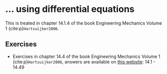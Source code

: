 ```{index} Cable; using differential equations
```
# ... using differential equations

This is treated in chapter 14.1.4 of the book Engineering Mechanics Volume 1 {cite:p}`Hartsuijker2006`.

## Exercises
- Exercises in chapter 14.4 of the book Engineering Mechanics Volume 1 {cite:p}`Hartsuijker2006`, answers are available on [this website](https://icozct.tudelft.nl/TUD_CT/bookanswers/vol1/Chapter14/): 14.1 - 14.49